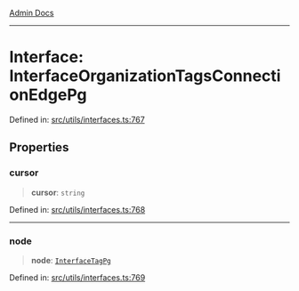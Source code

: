 [Admin Docs](/)

***

# Interface: InterfaceOrganizationTagsConnectionEdgePg

Defined in: [src/utils/interfaces.ts:767](https://github.com/PalisadoesFoundation/talawa-admin/blob/main/src/utils/interfaces.ts#L767)

## Properties

### cursor

> **cursor**: `string`

Defined in: [src/utils/interfaces.ts:768](https://github.com/PalisadoesFoundation/talawa-admin/blob/main/src/utils/interfaces.ts#L768)

***

### node

> **node**: [`InterfaceTagPg`](InterfaceTagPg.md)

Defined in: [src/utils/interfaces.ts:769](https://github.com/PalisadoesFoundation/talawa-admin/blob/main/src/utils/interfaces.ts#L769)
